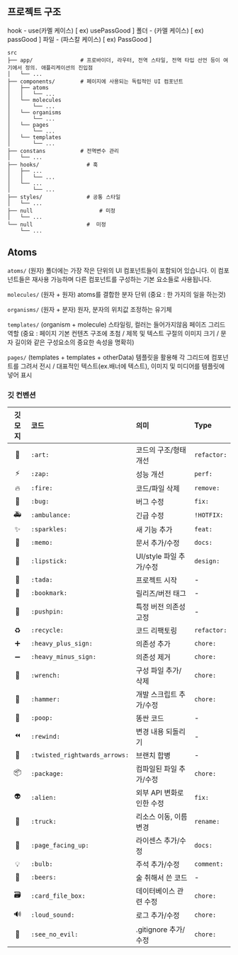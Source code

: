 ## 프로젝트 구조

hook - use(카멜 케이스) [ ex) usePassGood ]
폴더 - (카멜 케이스) [ ex) passGood ]
파일 - (파스칼 케이스) [ ex) PassGood ]

```
src
├── app/               # 프로바이더, 라우터, 전역 스타일, 전역 타입 선언 등이 여기에서 정의. 애플리케이션의 진입점
│   └── ...
├── components/        # 페이지에 사용되는 독립적인 UI 컴포넌트
│   ├── atoms
│   │   └── ...
│   └── molecules
│       └── ...
│   └── organisms
│       └── ...
│   └── pages
│       └── ...
│   └── templates
│       └── ...
├── constans           # 전역변수 관리
│   └── ...
├── hooks/          	 # 훅
│   ├── ...
│   │   └── ...
│   └── ...
│       └── ...
├── styles/         	 # 공통 스타일
│   └── ...
├── null         			 # 미정
│   └── ...
└── null         	     #  미정
    └── ...
```

## Atoms

`atoms/` (원자)
폴더에는 가장 작은 단위의 UI 컴포넌트들이 포함되어 있습니다. 이 컴포넌트들은 재사용 가능하며 다른 컴포넌트를 구성하는 기본 요소들로 사용됩니다.

`molecules/` (원자 + 원자)
atoms를 결합한 분자 단위 (중요 : 한 가지의 일을 하는것)

`organisms/` (원자 + 분자)
원자, 분자의 위치값 조정하는 유기체

`templates/` (organism + molecule)
스타일링, 컬러는 들어가지않음 페이즈 그리드 역할 (중요 : 페이지 기본 컨텐츠 구조에 초첨 / 제목 및 텍스트 구절의 이미지 크기 / 문자 길이와 같은 구성요소의 중요한 속성을 명확히)

`pages/` (templates + templates + otherData)
템플릿을 활용해 각 그리드에 컴포넌트를 그려서 전시 / 대표적인 텍스트(ex.배너에 텍스트), 이미지 및 미디어를 템플릿에 넣어 표시

### 깃 컨벤션

| 깃모지 | 코드                          | 의미                      | Type        |
| :----: | :---------------------------- | :------------------------ | :---------- |
|   🎨   | `:art:`                       | 코드의 구조/형태 개선     | `refactor:` |
|  ⚡️   | `:zap:`                       | 성능 개선                 | `perf:`     |
|   🔥   | `:fire:`                      | 코드/파일 삭제            | `remove:`   |
|   🐛   | `:bug:`                       | 버그 수정                 | `fix:`      |
|   🚑   | `:ambulance:`                 | 긴급 수정                 | `!HOTFIX:`  |
|   ✨   | `:sparkles:`                  | 새 기능 추가              | `feat:`     |
|   📝   | `:memo:`                      | 문서 추가/수정            | `docs:`     |
|   💄   | `:lipstick:`                  | UI/style 파일 추가/수정   | `design:`   |
|   🎉   | `:tada:`                      | 프로젝트 시작             | -           |
|   🔖   | `:bookmark:`                  | 릴리즈/버전 태그          | -           |
|   📌   | `:pushpin:`                   | 특정 버전 의존성 고정     | -           |
|   ♻️   | `:recycle:`                   | 코드 리팩토링             | `refactor:` |
|   ➕   | `:heavy_plus_sign:`           | 의존성 추가               | `chore:`    |
|   ➖   | `:heavy_minus_sign:`          | 의존성 제거               | `chore:`    |
|   🔧   | `:wrench:`                    | 구성 파일 추가/삭제       | `chore:`    |
|   🔨   | `:hammer:`                    | 개발 스크립트 추가/수정   | `chore:`    |
|   💩   | `:poop:`                      | 똥싼 코드                 | -           |
|   ⏪   | `:rewind:`                    | 변경 내용 되돌리기        | -           |
|   🔀   | `:twisted_rightwards_arrows:` | 브랜치 합병               | -           |
|   📦   | `:package:`                   | 컴파일된 파일 추가/수정   | `chore:`    |
|   👽   | `:alien:`                     | 외부 API 변화로 인한 수정 | `fix:`      |
|   🚚   | `:truck:`                     | 리소스 이동, 이름 변경    | `rename:`   |
|   📄   | `:page_facing_up:`            | 라이센스 추가/수정        | `docs:`     |
|   💡   | `:bulb:`                      | 주석 추가/수정            | `comment:`  |
|   🍻   | `:beers:`                     | 술 취해서 쓴 코드         | -           |
|   🗃    | `:card_file_box:`             | 데이터베이스 관련 수정    | `chore:`    |
|   🔊   | `:loud_sound:`                | 로그 추가/수정            | `chore:`    |
|   🙈   | `:see_no_evil:`               | .gitignore 추가/수정      | `chore:`    |
